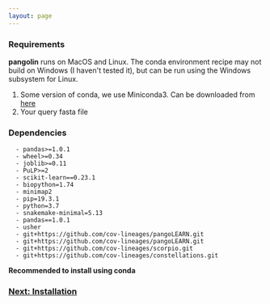 ```yaml
---
layout: page
---
```


### Requirements

<strong>pangolin</strong> runs on MacOS and Linux. The conda environment recipe may not build on Windows (I haven't tested it), but can be run using the Windows subsystem for Linux.

1. Some version of conda, we use Miniconda3. Can be downloaded from [here](https://docs.conda.io/en/latest/miniconda.html)
2. Your query fasta file

### Dependencies

```
  - pandas>=1.0.1
  - wheel>=0.34
  - joblib>=0.11
  - PuLP>=2
  - scikit-learn==0.23.1
  - biopython=1.74
  - minimap2
  - pip=19.3.1
  - python=3.7
  - snakemake-minimal=5.13
  - pandas==1.0.1
  - usher
  - git+https://github.com/cov-lineages/pangoLEARN.git
  - git+https://github.com/cov-lineages/pangoLEARN.git
  - git+https://github.com/cov-lineages/scorpio.git
  - git+https://github.com/cov-lineages/constellations.git
```

<strong>Recommended to install using conda</strong>


### [Next: Installation](./installation.html)
